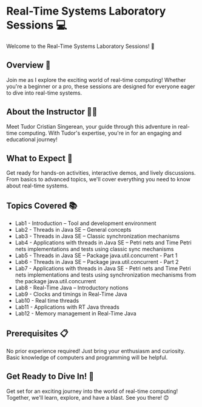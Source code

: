 # Real-Time Systems Laboratory Sessions 💻

Welcome to the Real-Time Systems Laboratory Sessions! 🎉

## Overview 🚀

Join me as I explore the exciting world of real-time computing! Whether you're a beginner or a pro, these sessions are designed for everyone eager to dive into real-time systems.

## About the Instructor 👨‍🏫

Meet Tudor Cristian Singerean, your guide through this adventure in real-time computing. With Tudor's expertise, you're in for an engaging and educational journey!

## What to Expect 📝

Get ready for hands-on activities, interactive demos, and lively discussions. From basics to advanced topics, we'll cover everything you need to know about real-time systems.

## Topics Covered 📚

- Lab1 - Introduction – Tool and development environment
- Lab2 - Threads in Java SE – General concepts 
- Lab3 - Threads in Java SE – Classic synchronization mechanisms 
- Lab4 - Applications with threads in Java SE – Petri nets and Time Petri nets implementations and tests using classic sync mechanisms
- Lab5 - Threads in Java SE – Package java.util.concurrent - Part 1
- Lab6 - Threads in Java SE – Package java.util.concurrent - Part 2 
- Lab7 - Applications with threads in Java SE - Petri nets and Time Petri nets implementations and tests using synchronization mechanisms from the package java.util.concurrent 
- Lab8 - Real-Time Java – Introductory notions
- Lab9 - Clocks and timings in Real-Time Java
- Lab10 - Real time threads
- Lab11 - Applications with RT Java threads
- Lab12 - Memory management in Real-Time Java 

## Prerequisites 📋

No prior experience required! Just bring your enthusiasm and curiosity. Basic knowledge of computers and programming will be helpful.

## Get Ready to Dive In! 🌊

Get set for an exciting journey into the world of real-time computing! Together, we'll learn, explore, and have a blast. See you there! 😊
